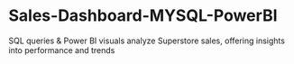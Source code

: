 # Sales-Dashboard-MYSQL-PowerBI
SQL queries &amp; Power BI visuals analyze Superstore sales, offering insights into performance and trends

